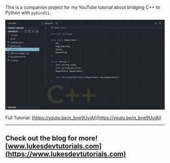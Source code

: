 This is a companion project for my YouTube tutorial about bridging C++ to Python with `pybind11`.

[![Video](/output.gif)](https://youtu.be/q_bne9UvjAI)

Full Tutorial: [https://youtu.be/q_bne9UvjAI](https://youtu.be/q_bne9UvjAI)

---
Check out the blog for more! [www.lukesdevtutorials.com](https://www.lukesdevtutorials.com)
---

